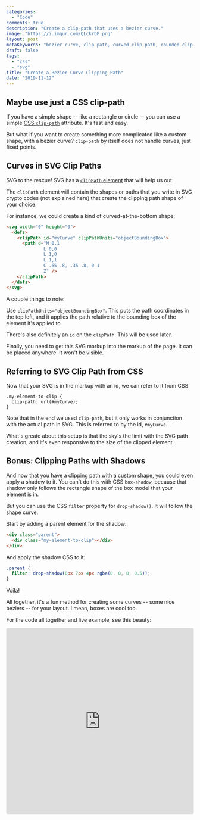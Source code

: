 ```yaml
---
categories:
  - "Code"
comments: true
description: "Create a clip-path that uses a bezier curve."
image: "https://i.imgur.com/QLckrbP.png"
layout: post
metaKeywords: "bezier curve, clip path, curved clip path, rounded clip path, css clip path"
draft: false
tags:
  - "css"
  - "svg"
title: "Create a Bezier Curve Clipping Path"
date: "2019-11-12"
---
```


## Maybe use just a CSS clip-path

If you have a simple shape -- like a rectangle or circle -- you can use a simple [CSS `clip-path`](https://css-tricks.com/almanac/properties/c/clip-path/) attribute.  It's fast and easy.

But what if you want to create something more complicated like a custom shape, with a bezier curve?  `clip-path` by itself does not handle curves, just fixed points.

## Curves in SVG Clip Paths

SVG to the rescue!  SVG has a [`clipPath` element](https://developer.mozilla.org/en-US/docs/Web/SVG/Element/clipPath) that will help us out.

The `clipPath` element will contain the shapes or paths that you write in SVG crypto codes (not explained here) that create the clipping path shape of your choice.

For instance, we could create a kind of curved-at-the-bottom shape:

```html
<svg width="0" height="0">
  <defs>
    <clipPath id="myCurve" clipPathUnits="objectBoundingBox">
      <path d="M 0,1
              L 0,0
              L 1,0
              L 1,1
              C .65 .8, .35 .8, 0 1
              Z" />
    </clipPath>
  </defs>
</svg>
```

A couple things to note:  

Use `clipPathUnits="objectBoundingBox"`.  This puts the path coordinates in the top left, and it applies the path relative to the bounding box of the element it's applied to.

There's also definitely an `id` on the `clipPath`.  This will be used later.

Finally, you need to get this SVG markup into the markup of the page.  It can be placed anywhere.  It won't be visible.

## Referring to SVG Clip Path from CSS

Now that your SVG is in the markup with an id, we can refer to it from CSS:


```
.my-element-to-clip {
  clip-path: url(#myCurve);
}
```

Note that in the end we used `clip-path`, but it only works in conjunction with the actual path in SVG.  This is referred to by the id, `#myCurve`.

What's greate about this setup is that the sky's the limit with the SVG path creation, and it's even responsive to the size of the clipped element.

## Bonus: Clipping Paths with Shadows

And now that you have a clipping path with a custom shape, you could even apply a shadow to it.  You can't do this with CSS `box-shadow`, because that shadow only follows the rectangle shape of the box model that your element is in.

But you can use the CSS `filter` property for `drop-shadow()`.  It will follow the shape curve.

Start by adding a parent element for the shadow:

```html
<div class="parent">
  <div class="my-element-to-clip"></div>
</div>
```

And apply the shadow CSS to it:

```css
.parent {
  filter: drop-shadow(0px 7px 4px rgba(0, 0, 0, 0.5));
}
```

Voila!

All together, it's a fun method for creating some curves -- some nice beziers -- for your layout. I mean, boxes are cool too.

For the code all together and live example, see this beauty:

<iframe
     src="https://codesandbox.io/embed/long-violet-h8x8l?autoresize=1&fontsize=14&hidenavigation=1&moduleview=1"
     style="width:100%; height:500px; border:0; border-radius: 4px; overflow:hidden;"
     title="bezier-curve-clip-path"
     allow="geolocation; microphone; camera; midi; vr; accelerometer; gyroscope; payment; ambient-light-sensor; encrypted-media; usb"
     sandbox="allow-modals allow-forms allow-popups allow-scripts allow-same-origin"
   ></iframe>
